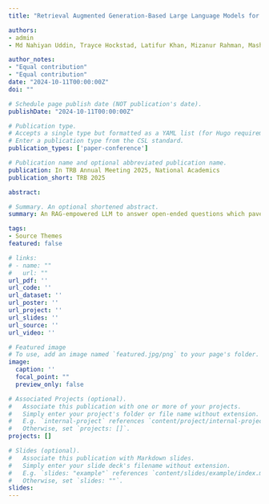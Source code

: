 ```yaml
---
title: "Retrieval Augmented Generation-Based Large Language Models for Bridging Transportation Cybersecurity Legal Knowledge Gaps"

authors:
- admin
- Md Nahiyan Uddin, Trayce Hockstad, Latifur Khan, Mizanur Rahman, Mashrur Chowdhury, M Sabbir Salek, Bhavani Thuraisingham, Steven Jones

author_notes:
- "Equal contribution"
- "Equal contribution"
date: "2024-10-11T00:00:00Z"
doi: ""

# Schedule page publish date (NOT publication's date).
publishDate: "2024-10-11T00:00:00Z"

# Publication type.
# Accepts a single type but formatted as a YAML list (for Hugo requirements).
# Enter a publication type from the CSL standard.
publication_types: ['paper-conference']

# Publication name and optional abbreviated publication name.
publication: In TRB Annual Meeting 2025, National Academics
publication_short: TRB 2025

abstract:

# Summary. An optional shortened abstract.
summary: An RAG-empowered LLM to answer open-ended questions which paves the way of understanding legal loopholes in current legislations for transportation cybersecurity and data privacy

tags:
- Source Themes
featured: false

# links:
# - name: ""
#   url: ""
url_pdf: ''
url_code: ''
url_dataset: ''
url_poster: ''
url_project: ''
url_slides: ''
url_source: ''
url_video: ''

# Featured image
# To use, add an image named `featured.jpg/png` to your page's folder. 
image:
  caption: ''
  focal_point: ""
  preview_only: false

# Associated Projects (optional).
#   Associate this publication with one or more of your projects.
#   Simply enter your project's folder or file name without extension.
#   E.g. `internal-project` references `content/project/internal-project/index.md`.
#   Otherwise, set `projects: []`.
projects: []

# Slides (optional).
#   Associate this publication with Markdown slides.
#   Simply enter your slide deck's filename without extension.
#   E.g. `slides: "example"` references `content/slides/example/index.md`.
#   Otherwise, set `slides: ""`.
slides:
---
```


<!--
{{% callout note %}}
Click the *Cite* button above to demo the feature to enable visitors to import publication metadata into their reference management software.
{{% /callout %}}

{{% callout note %}}
Create your slides in Markdown - click the *Slides* button to check out the example.
{{% /callout %}}

Add the publication's **full text** or **supplementary notes** here. You can use rich formatting such as including [code, math, and images](https://docs.hugoblox.com/content/writing-markdown-latex/).
-->
